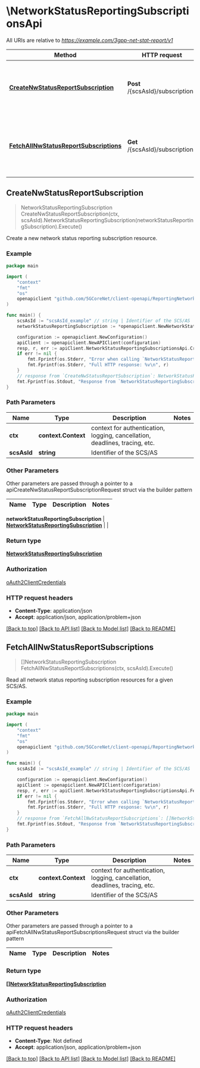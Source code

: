 # \NetworkStatusReportingSubscriptionsApi

All URIs are relative to *https://example.com/3gpp-net-stat-report/v1*

Method | HTTP request | Description
------------- | ------------- | -------------
[**CreateNwStatusReportSubscription**](NetworkStatusReportingSubscriptionsApi.md#CreateNwStatusReportSubscription) | **Post** /{scsAsId}/subscriptions | Create a new network status reporting subscription resource.
[**FetchAllNwStatusReportSubscriptions**](NetworkStatusReportingSubscriptionsApi.md#FetchAllNwStatusReportSubscriptions) | **Get** /{scsAsId}/subscriptions | Read all network status reporting subscription resources for a given SCS/AS.



## CreateNwStatusReportSubscription

> NetworkStatusReportingSubscription CreateNwStatusReportSubscription(ctx, scsAsId).NetworkStatusReportingSubscription(networkStatusReportingSubscription).Execute()

Create a new network status reporting subscription resource.

### Example

```go
package main

import (
    "context"
    "fmt"
    "os"
    openapiclient "github.com/5GCoreNet/client-openapi/ReportingNetworkStatus"
)

func main() {
    scsAsId := "scsAsId_example" // string | Identifier of the SCS/AS
    networkStatusReportingSubscription := *openapiclient.NewNetworkStatusReportingSubscription("NotificationDestination_example", *openapiclient.NewLocationArea()) // NetworkStatusReportingSubscription | 

    configuration := openapiclient.NewConfiguration()
    apiClient := openapiclient.NewAPIClient(configuration)
    resp, r, err := apiClient.NetworkStatusReportingSubscriptionsApi.CreateNwStatusReportSubscription(context.Background(), scsAsId).NetworkStatusReportingSubscription(networkStatusReportingSubscription).Execute()
    if err != nil {
        fmt.Fprintf(os.Stderr, "Error when calling `NetworkStatusReportingSubscriptionsApi.CreateNwStatusReportSubscription``: %v\n", err)
        fmt.Fprintf(os.Stderr, "Full HTTP response: %v\n", r)
    }
    // response from `CreateNwStatusReportSubscription`: NetworkStatusReportingSubscription
    fmt.Fprintf(os.Stdout, "Response from `NetworkStatusReportingSubscriptionsApi.CreateNwStatusReportSubscription`: %v\n", resp)
}
```

### Path Parameters


Name | Type | Description  | Notes
------------- | ------------- | ------------- | -------------
**ctx** | **context.Context** | context for authentication, logging, cancellation, deadlines, tracing, etc.
**scsAsId** | **string** | Identifier of the SCS/AS | 

### Other Parameters

Other parameters are passed through a pointer to a apiCreateNwStatusReportSubscriptionRequest struct via the builder pattern


Name | Type | Description  | Notes
------------- | ------------- | ------------- | -------------

 **networkStatusReportingSubscription** | [**NetworkStatusReportingSubscription**](NetworkStatusReportingSubscription.md) |  | 

### Return type

[**NetworkStatusReportingSubscription**](NetworkStatusReportingSubscription.md)

### Authorization

[oAuth2ClientCredentials](../README.md#oAuth2ClientCredentials)

### HTTP request headers

- **Content-Type**: application/json
- **Accept**: application/json, application/problem+json

[[Back to top]](#) [[Back to API list]](../README.md#documentation-for-api-endpoints)
[[Back to Model list]](../README.md#documentation-for-models)
[[Back to README]](../README.md)


## FetchAllNwStatusReportSubscriptions

> []NetworkStatusReportingSubscription FetchAllNwStatusReportSubscriptions(ctx, scsAsId).Execute()

Read all network status reporting subscription resources for a given SCS/AS.

### Example

```go
package main

import (
    "context"
    "fmt"
    "os"
    openapiclient "github.com/5GCoreNet/client-openapi/ReportingNetworkStatus"
)

func main() {
    scsAsId := "scsAsId_example" // string | Identifier of the SCS/AS

    configuration := openapiclient.NewConfiguration()
    apiClient := openapiclient.NewAPIClient(configuration)
    resp, r, err := apiClient.NetworkStatusReportingSubscriptionsApi.FetchAllNwStatusReportSubscriptions(context.Background(), scsAsId).Execute()
    if err != nil {
        fmt.Fprintf(os.Stderr, "Error when calling `NetworkStatusReportingSubscriptionsApi.FetchAllNwStatusReportSubscriptions``: %v\n", err)
        fmt.Fprintf(os.Stderr, "Full HTTP response: %v\n", r)
    }
    // response from `FetchAllNwStatusReportSubscriptions`: []NetworkStatusReportingSubscription
    fmt.Fprintf(os.Stdout, "Response from `NetworkStatusReportingSubscriptionsApi.FetchAllNwStatusReportSubscriptions`: %v\n", resp)
}
```

### Path Parameters


Name | Type | Description  | Notes
------------- | ------------- | ------------- | -------------
**ctx** | **context.Context** | context for authentication, logging, cancellation, deadlines, tracing, etc.
**scsAsId** | **string** | Identifier of the SCS/AS | 

### Other Parameters

Other parameters are passed through a pointer to a apiFetchAllNwStatusReportSubscriptionsRequest struct via the builder pattern


Name | Type | Description  | Notes
------------- | ------------- | ------------- | -------------


### Return type

[**[]NetworkStatusReportingSubscription**](NetworkStatusReportingSubscription.md)

### Authorization

[oAuth2ClientCredentials](../README.md#oAuth2ClientCredentials)

### HTTP request headers

- **Content-Type**: Not defined
- **Accept**: application/json, application/problem+json

[[Back to top]](#) [[Back to API list]](../README.md#documentation-for-api-endpoints)
[[Back to Model list]](../README.md#documentation-for-models)
[[Back to README]](../README.md)

